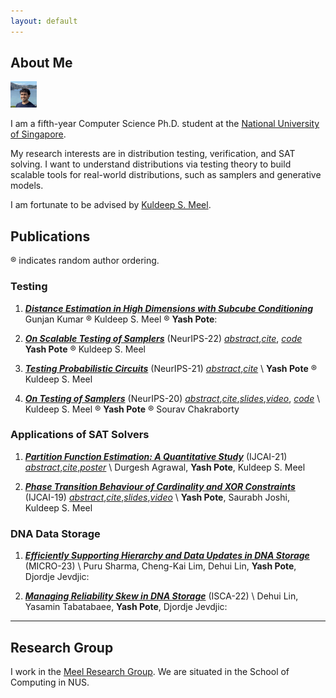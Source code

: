```yaml
---
layout: default
---
```


## About Me

<img class="profile-picture" src="yash.jpg" height="42" width="42">

I am a fifth-year Computer Science Ph.D. student at the [National University of Singapore](https://www.comp.nus.edu.sg).

My research interests are in distribution testing, verification, and SAT solving. I want to understand distributions via testing theory to build scalable tools for real-world distributions, such as samplers and generative models. 

I am fortunate to be advised by [Kuldeep S. Meel](https://www.cs.toronto.edu/~meel/). 

<!-- ## Research Interests

Distribution Testing.

SAT/SMT Solvers. -->

## Publications

&reg; indicates random author ordering.

### Testing

1.  *[**Distance Estimation in High Dimensions with Subcube Conditioning**](https://arxiv.org/abs/2308.04264)*\
Gunjan Kumar &reg; Kuldeep S. Meel &reg; **Yash Pote**:

2.  *[**On Scalable Testing of Samplers**](https://arxiv.org/abs/2306.13958)* (NeurIPS-22) *[abstract](https://arxiv.org/abs/2306.13958)*,*[cite](https://yashpote.github.io/files/bibs/PM22.bib)*, *[code](https://github.com/meelgroup/barbarik)* \
**Yash Pote** &reg; Kuldeep S. Meel

3. *[**Testing Probabilistic Circuits**](https://arxiv.org/abs/2112.04941)* (NeurIPS-21) *[abstract](https://meelgroup.github.io/publication/neurips21_teq/)*,*[cite](https://meelgroup.github.io/publication/neurips21_teq/)* \ 
**Yash Pote** &reg; Kuldeep S. Meel

4. *[**On Testing of Samplers**](https://arxiv.org/abs/2010.12918)* (NeurIPS-20) *[abstract](https://meelgroup.github.io/publication/neurips20_testing/)*,*[cite](https://meelgroup.github.io/publication/neurips20_testing/)*,*[slides](https://meelgroup.github.io/files/slides/Neurips20-MPC.pdf)*,*[video](https://slideslive.com/38936618/on-testing-of-samplers?ref=account-81660-history)*, *[code](https://github.com/meelgroup/barbarik)* \ 
Kuldeep S. Meel &reg; **Yash Pote** &reg; Sourav Chakraborty



### Applications of SAT Solvers

1. *[**Partition Function Estimation: A Quantitative Study**](https://arxiv.org/abs/2105.11132)* (IJCAI-21) *[abstract](https://meelgroup.github.io/publication/ijcai21_partition/)*,*[cite](https://meelgroup.github.io/publication/ijcai21_partition/)*,*[poster](https://yashpote.github.io/files/posters/ijcai21.pdf)* \ 
Durgesh Agrawal, **Yash Pote**, Kuldeep S. Meel

2. *[**Phase Transition Behaviour of Cardinality and XOR Constraints**](https://arxiv.org/abs/1910.09755)* (IJCAI-19) *[abstract](https://meelgroup.github.io/publication/ijcai19_cardxor/)*,*[cite](https://meelgroup.github.io/publication/ijcai19_cardxor/)*,*[slides](https://meelgroup.github.io/files/slides/ijcai19pjm.pdf)*,*[video](https://www.youtube.com/watch?v=uUZapkZOLYE)* \ 
**Yash Pote**, Saurabh Joshi, Kuldeep S. Meel


### DNA Data Storage

1. *[**Efficiently Supporting Hierarchy and Data Updates in DNA Storage**](https://arxiv.org/abs/2212.13447)* (MICRO-23) \ 
Puru Sharma, Cheng-Kai Lim, Dehui Lin, **Yash Pote**, Djordje Jevdjic: 

2. *[**Managing Reliability Skew in DNA Storage**](https://arxiv.org/abs/2204.12261)* (ISCA-22) \ 
Dehui Lin, Yasamin Tabatabaee, **Yash Pote**, Djordje Jevdjic: 

----

## Research Group

I work in the [Meel Research Group](https://meelgroup.github.io/). We are situated in the School of Computing in NUS. 
